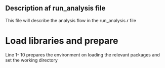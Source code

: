## Description af run_analysis file
This file will describe the analysis flow in the run_analysis.r file

# Load libraries and prepare
Line 1- 10 prepares the environment on loading the relevant packages and set the working directory

#
